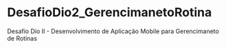 # DesafioDio2_GerencimanetoRotina
Desafio Dio II - Desenvolvimento de Aplicação Mobile para Gerencimaneto de Rotinas
